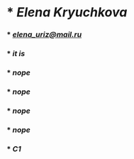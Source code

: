 # * ***Elena Kryuchkova***
### * *elena_uriz@mail.ru*
### * *it is*
### * *nope*
### * *nope*
### * *nope*
### * *nope*
### * *C1*
